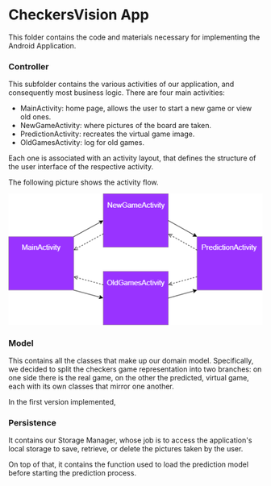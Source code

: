 # CheckersVision App

This folder contains the code and materials necessary for implementing the Android Application. 

### Controller

This subfolder contains the various activities of our application, and consequently most business logic.
There are four main activities:

* MainActivity: home page, allows the user to start a new game or view old ones.
* NewGameActivity: where pictures of the board are taken.
* PredictionActivity: recreates the virtual game image.
* OldGamesActivity: log for old games.

Each one is associated with an activity layout, that defines the structure of the user interface of the respective activity.

The following picture shows the activity flow.

<img src="../_readmeImgs_/activity_flow.png">

### Model

This contains all the classes that make up our domain model. 
Specifically, we decided to split the checkers game representation into two branches: on one side there is the real game, on the other the predicted, virtual game, each with its own classes that mirror one another.

In the first version implemented, 


### Persistence

It contains our Storage Manager, whose job is to access the application's local storage to save, retrieve, or delete the pictures taken by the user.

On top of that, it contains the function used to load the prediction model before starting the prediction process.
